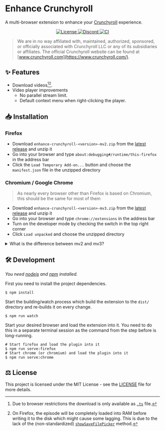 # Enhance Crunchyroll

A multi-browser extension to enhance your [Crunchyroll](https://www.crunchyroll.com) experience.

<p align="center">
  <a href="https://github.com/crunchy-labs/enhance-crunchyroll/blob/master/LICENSE">
      <img src="https://img.shields.io/github/license/crunchy-labs/enhance-crunchyroll?style=flat-square" alt="License">
  </a>
  <a href="https://discord.gg/PXGPGpQxgk">
      <img src="https://img.shields.io/discord/994882878125121596?label=discord&style=flat-square" alt="Discord">
  </a>
  <a href="https://github.com/crunchy-labs/enhance-crunchyroll/actions/workflows/ci.yml">
      <img src="https://img.shields.io/github/actions/workflow/status/enhance-crunchyroll/enhance-crunchyroll/ci.yml?branch=master&style=flat-square" alt="CI">
  </a>
</p>

> We are in no way affiliated with, maintained, authorized, sponsored, or officially associated with Crunchyroll LLC or any of its subsidiaries or affiliates.
> The official Crunchyroll website can be found at [www.crunchyroll.com](https://www.crunchyroll.com/).

## ✨ Features

- Download videos[^1][^2].
- Video player improvements
  - No parallel stream limit.
  - Default context menu when right-clicking the player.

[^1]: Due to browser restrictions the download is only available as [`.ts`](https://en.wikipedia.org/wiki/MPEG_transport_stream) file.
[^2]: On Firefox, the episode will be completely loaded into RAM before writing it to the disk which might cause some lagging. This is due to the lack of the (non-standardized) [`showSaveFilePicker`](https://developer.mozilla.org/en-US/docs/Web/API/Window/showSaveFilePicker) method.

## 📥 Installation

### Firefox

- Download `enhance-crunchyroll-<version>-mv2.zip` from the [latest release](https://github.com/crunchy-labs/enhance-crunchyroll/releases/latest) and unzip it
- Go into your browser and type `about:debugging#/runtime/this-firefox` in the address bar
- Click the `Load Temporary Add-on...` button and choose the `manifest.json` file in the unzipped directory

### Chromium / Google Chrome

> As nearly every browser other than Firefox is based on Chromium, this should be the same for most of them

- Download `enhance-crunchyroll-<version>-mv3.zip` from the [latest release](https://github.com/crunchy-labs/enhance-crunchyroll/releases/latest) and unzip it
- Go into your browser and type `chrome://extensions` in the address bar
- Turn on the developer mode by checking the switch in the top right corner
- Click `Load unpacked` and choose the unzipped directory

<details>
  <summary>What is the difference between mv2 and mv3?</summary>
  <p><code>mv</code> stands for <code>manifest version</code> and the number for its revision. Chrome / all Chromium based browsers are limiting support for MV2 extensions in favor of MV3, while Firefox still only has experimental support for MV3 and therefore works better with MV2.</p>
</details>

## 🛠 Development

_You need [nodejs](https://nodejs.org/en) and [npm](https://www.npmjs.com/) installed._

First you need to install the project dependencies.

```shell
$ npm install
```

Start the building/watch process which build the extension to the `dist/` directory and re-builds it on every change.

```shell
$ npm run watch
```

Start your desired browser and load the extension into it. You need to do this in a separate terminal session as the command from the step before is long-running.

```shell
# Start firefox and load the plugin into it
$ npm run serve:firefox
# Start chrome (or chromium) and load the plugin into it
$ npm run serve:chrome
```

## ⚖ License

This project is licensed under the MIT License - see the [LICENSE](LICENSE) file for more details.
